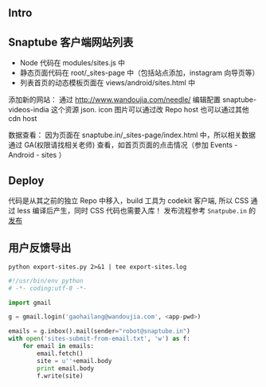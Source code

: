 ## Intro


## Snaptube 客户端网站列表

- Node 代码在 modules/sites.js 中
- 静态页面代码在 root/_sites-page 中（包括站点添加，instagram 向导页等）
- 列表首页的动态模板页面在 views/android/sites.html 中

添加新的网站：
通过 http://www.wandoujia.com/needle/ 编辑配置 snaptube-videos-india 这个资源 json. icon 图片可以通过改 Repo host 也可以通过其他 cdn host

数据查看：
因为页面在 snaptube.in/_sites-page/index.html 中，所以相关数据通过 GA(权限请找相关老师) 查看，如首页页面的点击情况（参加 Events - Android - sites ）

## Deploy
代码是从其之前的独立 Repo 中移入，build 工具为 codekit 客户端, 所以 CSS 通过 less 编译后产生，同时 CSS 代码也需要入库！
发布流程参考 `Snatpube.in` 的 [发布](./README.md#Deploy)

## 用户反馈导出
`python export-sites.py 2>&1 | tee export-sites.log`

```python
#!/usr/bin/env python
# -*- coding:utf-8 -*-

import gmail

g = gmail.login('gaohailang@wandoujia.com', <app-pwd>)

emails = g.inbox().mail(sender="robot@snaptube.in")
with open('sites-submit-from-email.txt', 'w') as f:
    for email in emails:
        email.fetch()
        site = u''+email.body
        print email.body
        f.write(site)
```